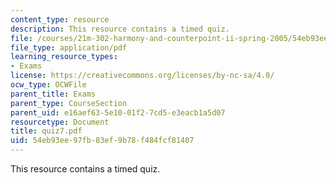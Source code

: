 ```yaml
---
content_type: resource
description: This resource contains a timed quiz.
file: /courses/21m-302-harmony-and-counterpoint-ii-spring-2005/54eb93ee97fb83ef9b78f484fcf81407_quiz7.pdf
file_type: application/pdf
learning_resource_types:
- Exams
license: https://creativecommons.org/licenses/by-nc-sa/4.0/
ocw_type: OCWFile
parent_title: Exams
parent_type: CourseSection
parent_uid: e16aef63-5e10-01f2-7cd5-e3eacb1a5d07
resourcetype: Document
title: quiz7.pdf
uid: 54eb93ee-97fb-83ef-9b78-f484fcf81407
---
```

This resource contains a timed quiz.